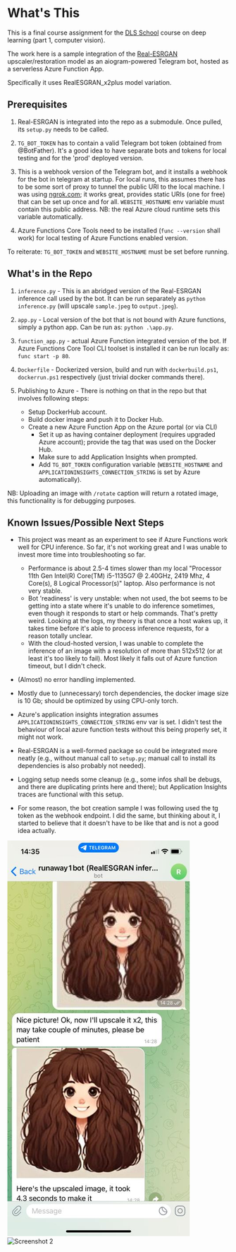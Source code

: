 # What's This

This is a final course assignment for the [DLS School](https://dls.samcs.ru/) course on deep learning (part 1, computer vision).

The work here is a sample integration of the [Real-ESRGAN](https://github.com/xinntao/Real-ESRGAN) upscaler/restoration model as an aiogram-powered Telegram bot, hosted as a serverless Azure Function App.

Specifically it uses RealESGRAN_x2plus model variation.

## Prerequisites

1. Real-ESRGAN is integrated into the repo as a submodule. Once pulled, its `setup.py` needs to be called.

2. `TG_BOT_TOKEN` has to contain a valid Telegram bot token (obtained from @BotFather). It's a good idea to have separate bots and tokens for local testing and for the 'prod' deployed version.

3. This is a webhook version of the Telegram bot, and it installs a webhook for the bot in telegram at startup. For local runs, this assumes there has to be some sort of proxy to tunnel the public URI to the local machine. I was using [ngrok.com](https://ngrok.com/); it works great, provides static URIs (one for free) that can be set up once and for all. `WEBSITE_HOSTNAME` env variable must contain this public address. NB: the real Azure cloud runtime sets this variable automatically.

4. Azure Functions Core Tools need to be installed (`func --version` shall work) for local testing of Azure Functions enabled version.

To reiterate: `TG_BOT_TOKEN` and `WEBSITE_HOSTNAME` must be set before running.

## What's in the Repo

1. `inference.py` - This is an abridged version of the Real-ESRGAN inference call used by the bot. It can be run separately as `python inference.py` (will upscale `sample.jpeg` to `output.jpeg`).

2. `app.py` - Local version of the bot that is not bound with Azure functions, simply a python app. Can be run as: `python .\app.py`.

3. `function_app.py` - actual Azure Function integrated version of the bot. If Azure Functions Core Tool CLI toolset is installed it can be run locally as: `func start -p 80`.

4. `Dockerfile` - Dockerized version, build and run with `dockerbuild.ps1`, `dockerrun.ps1` respectively (just trivial docker commands there).

5. Publishing to Azure - There is nothing on that in the repo but that involves following steps:
   - Setup DockerHub account.
   - Build docker image and push it to Docker Hub.
   - Create a new Azure Function App on the Azure portal (or via CLI)
     - Set it up as having container deployment (requires upgraded Azure account); provide the tag that was used on the Docker Hub.
     - Make sure to add Application Insights when prompted.
     - Add `TG_BOT_TOKEN` configuration variable (`WEBSITE_HOSTNAME` and `APPLICATIONINSIGHTS_CONNECTION_STRING` is set by Azure automatically).

NB: Uploading an image with `/rotate` caption will return a rotated image, this functionality is for debugging purposes.

## Known Issues/Possible Next Steps

* This project was meant as an experiment to see if Azure Functions work well for CPU inference. So far, it's not working great and I was unable to invest more time into troubleshooting so far.
  - Performance is about 2.5-4 times slower than my local "Processor 11th Gen Intel(R) Core(TM) i5-1135G7 @ 2.40GHz, 2419 Mhz, 4 Core(s), 8 Logical Processor(s)" laptop. Also performance is not very stable.
  - Bot 'readiness' is very unstable: when not used, the bot seems to be getting into a state where it's unable to do inference sometimes, even though it responds to start or help commands. That's pretty weird. Looking at the logs, my theory is that once a host wakes up, it takes time before it's able to process inference requests, for a reason totally unclear.
  - With the cloud-hosted version, I was unable to complete the inference of an image with a resolution of more than 512x512 (or at least it's too likely to fail). Most likely it falls out of Azure function timeout, but I didn't check.

* (Almost) no error handling implemented.

* Mostly due to (unnecessary) torch dependencies, the docker image size is 10 Gb; should be optimized by using CPU-only torch.

* Azure's application insights integration assumes `APPLICATIONINSIGHTS_CONNECTION_STRING` env var is set. I didn't test the behaviour of local azure function tests without this being properly set, it might not work.

* Real-ESRGAN is a well-formed package so could be integrated more neatly (e.g., without manual call to `setup.py`; manual call to install its dependencies is also probably not needed).

* Logging setup needs some cleanup (e.g., some infos shall be debugs, and there are duplicating prints here and there); but Application Insights traces are functional with this setup.

* For some reason, the bot creation sample I was following used the tg token as the webhook endpoint. I did the same, but thinking about it, I started to believe that it doesn't have to be like that and is not a good idea actually.

![Screenshot](screenshot.jpg)
![Screenshot 2](screenshot2.jpg)